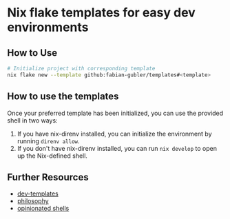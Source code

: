 # Nix flake templates for easy dev environments

## How to Use
```bash
# Initialize project with corresponding template
nix flake new --template github:fabian-gubler/templates#<template> 
```

## How to use the templates
Once your preferred template has been initialized, you can use the provided shell in two ways:

1. If you have nix-direnv installed, you can initialize the environment by running `direnv allow`.
2. If you don't have nix-direnv installed, you can run `nix develop` to open up the Nix-defined shell.

## Further Resources
- [dev-templates](https://github.com/the-nix-way/dev-templates)
- [philosophy](https://determinate.systems/posts/nix-direnv)
- [opinionated shells](https://github.com/Leixb/flake-templates)
